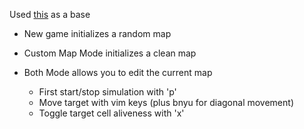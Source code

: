 Used [this](http://www.github.com/link108/roguetest) as a base

* New game initializes a random map
* Custom Map Mode initializes a clean map

* Both Mode allows you to edit the current map
  * First start/stop simulation with 'p'
  * Move target with vim keys (plus bnyu for diagonal movement)
  * Toggle target cell aliveness with 'x'
